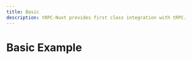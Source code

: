 ```yaml
---
title: Basic
description: tRPC-Nuxt provides first class integration with tRPC.
---
```


# Basic Example
